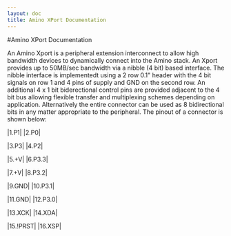 ```yaml
---
layout: doc
title: Amino XPort Documentation
---
```


#Amino XPort Documentation

An Amino Xport is a peripheral extension interconnect to allow high bandwidth devices to dynamically connect into the Amino stack. An Xport provides up to 50MB/sec bandwidth via a nibble (4 bit) based interface. The nibble interface is implementedt using a 2 row 0.1" header with the 4 bit signals on row 1 and 4 pins of supply and GND on the second row. An additional 4 x 1 bit biderectional control pins are provided adjacent to the 4 bit bus allowing flexible transfer and multiplexing schemes depending on application. Alternatively the entire connector can be used as 8 bidirectional bits in any matter appropriate to the peripheral. The pinout of a connector is shown below:

|1.P1|  |2.P0|

|3.P3|  |4.P2|

|5.+V|  |6.P3.3|

|7.+V|  |8.P3.2|

|9.GND| |10.P3.1|

|11.GND| |12.P3.0|

|13.XCK| |14.XDA|

|15.!PRST| |16.XSP|




